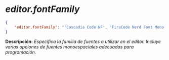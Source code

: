 <!-- Autor: Daniel Benjamin Perez Morales -->
<!-- GitHub: https://github.com/DanielBenjaminPerezMoralesDev13 -->
<!-- GitLab: https://gitlab.com/DanielBenjaminPerezMoralesDev13 -->
<!-- Correo electrónico: danielperezdev@proton.me -->

# ***editor.fontFamily***

```json
{
    "editor.fontFamily": "'Cascadia Code NF', 'FiraCode Nerd Font Mono SemBd', 'UbuntuMono Nerd Font Mono', 'Droid Sans Mono', 'monospace'"
}

```

**Descripción:** *Especifica la familia de fuentes a utilizar en el editor. Incluye varias opciones de fuentes monoespaciales adecuadas para programación.*

